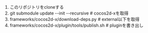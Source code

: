 1. このリポジトリをcloneする
2. git submodule update --init --recursive      # cocos2d-xを取得
3. frameworks/cocos2d-x/download-deps.py        # external以下を取得
4. frameworks/cocos2d-x/plugin/tools/publish.sh # pluginを書き出し
